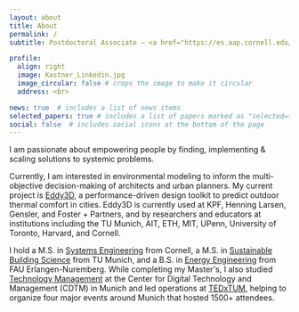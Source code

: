 ```yaml
---
layout: about
title: About
permalink: /
subtitle: Postdoctoral Associate — <a href="https://es.aap.cornell.edu/">Environmental Systems Lab</a> — Cornell University

profile:
  align: right
  image: Kastner_Linkedin.jpg
  image_circular: false # crops the image to make it circular
  address: <br>

news: true  # includes a list of news items
selected_papers: true # includes a list of papers marked as "selected={true}"
social: false  # includes social icons at the bottom of the page
---
```


I am passionate about empowering people by finding, implementing & scaling solutions to systemic problems.

Currently, I am interested in environmental modeling to inform the multi-objective decision-making of architects and urban planners. My current project is [Eddy3D](https://www.eddy3d.com), a performance-driven design toolkit to predict outdoor thermal comfort in cities.
Eddy3D is currently used at KPF, Henning Larsen, Gensler, and Foster + Partners, and by researchers and educators at institutions including the TU Munich, AIT, ETH, MIT, UPenn, University of Toronto, Harvard, and Cornell.

I hold a M.S. in [Systems Engineering](https://www.systemseng.cornell.edu/se/programs/systems-ms-degree) from Cornell, a M.S. in [Sustainable Building Science](https://www.cee.ed.tum.de/en/enpb/study-and-teaching/study-programs/resource-efficient-and-sustainable-building/) from TU Munich, and a B.S. in [Energy Engineering](https://www.et.studium.fau.de) from FAU Erlangen-Nuremberg. While completing my Master's, I also studied [Technology Management](https://www.cdtm.de/cdtm_team/patrick-kastner/) at the Center for Digital Technology and Management (CDTM) in Munich and led operations at [TEDxTUM](https://www.tedxtum.com/), helping to organize four major events around Munich that hosted 1500+ attendees.
